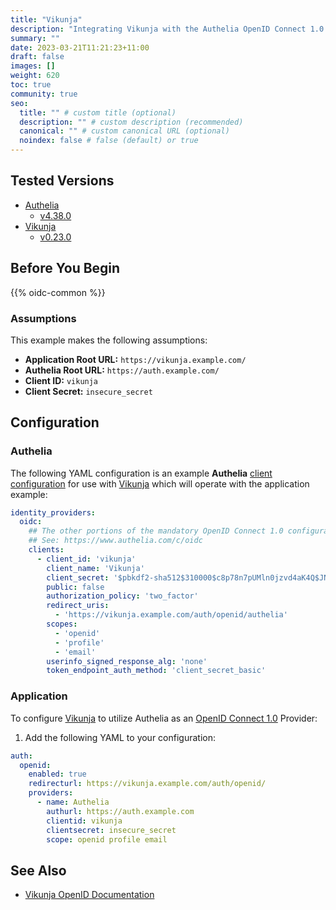 ```yaml
---
title: "Vikunja"
description: "Integrating Vikunja with the Authelia OpenID Connect 1.0 Provider."
summary: ""
date: 2023-03-21T11:21:23+11:00
draft: false
images: []
weight: 620
toc: true
community: true
seo:
  title: "" # custom title (optional)
  description: "" # custom description (recommended)
  canonical: "" # custom canonical URL (optional)
  noindex: false # false (default) or true
---
```


## Tested Versions

* [Authelia]
  * [v4.38.0](https://github.com/authelia/authelia/releases/tag/v4.38.0)
* [Vikunja]
  * [v0.23.0](https://kolaente.dev/vikunja/vikunja/releases/tag/v0.23.0)

## Before You Begin

{{% oidc-common %}}

### Assumptions

This example makes the following assumptions:

* __Application Root URL:__ `https://vikunja.example.com/`
* __Authelia Root URL:__ `https://auth.example.com/`
* __Client ID:__ `vikunja`
* __Client Secret:__ `insecure_secret`

## Configuration

### Authelia

The following YAML configuration is an example __Authelia__ [client configuration] for use with [Vikunja] which will
operate with the application example:

```yaml {title="configuration.yml"}
identity_providers:
  oidc:
    ## The other portions of the mandatory OpenID Connect 1.0 configuration go here.
    ## See: https://www.authelia.com/c/oidc
    clients:
      - client_id: 'vikunja'
        client_name: 'Vikunja'
        client_secret: '$pbkdf2-sha512$310000$c8p78n7pUMln0jzvd4aK4Q$JNRBzwAo0ek5qKn50cFzzvE9RXV88h1wJn5KGiHrD0YKtZaR/nCb2CJPOsKaPK0hjf.9yHxzQGZziziccp6Yng'  # The digest of 'insecure_secret'.
        public: false
        authorization_policy: 'two_factor'
        redirect_uris:
          - 'https://vikunja.example.com/auth/openid/authelia'
        scopes:
          - 'openid'
          - 'profile'
          - 'email'
        userinfo_signed_response_alg: 'none'
        token_endpoint_auth_method: 'client_secret_basic'
```

### Application

To configure [Vikunja] to utilize Authelia as an [OpenID Connect 1.0] Provider:

1. Add the following YAML to your configuration:

```yaml {title="config.yml"}
auth:
  openid:
    enabled: true
    redirecturl: https://vikunja.example.com/auth/openid/
    providers:
      - name: Authelia
        authurl: https://auth.example.com
        clientid: vikunja
        clientsecret: insecure_secret
        scope: openid profile email
```

## See Also

- [Vikunja OpenID Documentation](https://vikunja.io/docs/openid/)

[Vikunja]: https://vikunja.io/
[Authelia]: https://www.authelia.com
[OpenID Connect 1.0]: ../../openid-connect/introduction.md
[client configuration]: ../../../configuration/identity-providers/openid-connect/clients.md
